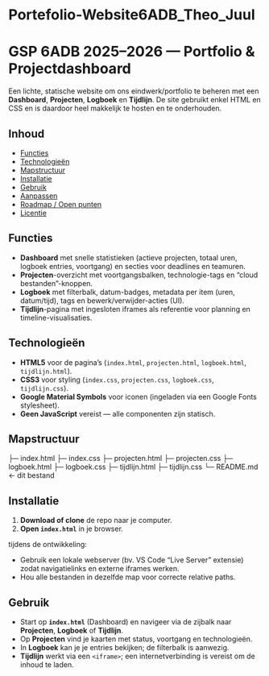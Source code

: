 # Portefolio-Website6ADB_Theo_Juul
# GSP 6ADB 2025–2026 — Portfolio & Projectdashboard

Een lichte, statische website om ons eindwerk/portfolio te beheren met een **Dashboard**, **Projecten**, **Logboek** en **Tijdlijn**. De site gebruikt enkel HTML en CSS en is daardoor heel makkelijk te hosten en te onderhouden.

## Inhoud

- [Functies](#functies)
- [Technologieën](#technologieën)
- [Mapstructuur](#mapstructuur)
- [Installatie](#installatie)
- [Gebruik](#gebruik)
- [Aanpassen](#aanpassen)
- [Roadmap / Open punten](#roadmap--open-punten)
- [Licentie](#licentie)

## Functies
- **Dashboard** met snelle statistieken (actieve projecten, totaal uren, logboek entries, voortgang) en secties voor deadlines en teamuren.
- **Projecten**-overzicht met voortgangsbalken, technologie-tags en “cloud bestanden”-knoppen.
- **Logboek** met filterbalk, datum-badges, metadata per item (uren, datum/tijd), tags en bewerk/verwijder-acties (UI).
- **Tijdlijn**-pagina met ingesloten iframes als referentie voor planning en timeline-visualisaties.

## Technologieën
- **HTML5** voor de pagina’s (`index.html`, `projecten.html`, `logboek.html`, `tijdlijn.html`).
- **CSS3** voor styling (`index.css`, `projecten.css`, `logboek.css`, `tijdlijn.css`).
- **Google Material Symbols** voor iconen (ingeladen via een Google Fonts stylesheet).
- **Geen JavaScript** vereist — alle componenten zijn statisch.

## Mapstructuur

  ├─ index.html
├─ index.css
├─ projecten.html
├─ projecten.css
├─ logboek.html
├─ logboek.css
├─ tijdlijn.html
├─ tijdlijn.css
└─ README.md ← dit bestand  

## Installatie
1. **Download of clone** de repo naar je computer.
2. **Open `index.html`** in je browser.

tijdens de ontwikkeling:
- Gebruik een lokale webserver (bv. VS Code “Live Server” extensie) zodat navigatielinks en externe iframes werken.
- Hou alle bestanden in dezelfde map voor correcte relative paths.

## Gebruik
- Start op **`index.html`** (Dashboard) en navigeer via de zijbalk naar **Projecten**, **Logboek** of **Tijdlijn**.
- Op **Projecten** vind je kaarten met status, voortgang en technologieën.
- In **Logboek** kan je je entries bekijken; de filterbalk is aanwezig.
- **Tijdlijn** werkt via een  `<iframe>`; een internetverbinding is vereist om de inhoud te laden.
